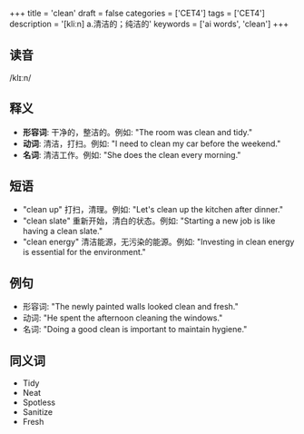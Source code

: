 +++
title = 'clean'
draft = false
categories = ['CET4']
tags = ['CET4']
description = '[kliːn] a.清洁的；纯洁的'
keywords = ['ai words', 'clean']
+++

## 读音
/klɪːn/

## 释义
- **形容词**: 干净的，整洁的。例如: "The room was clean and tidy."
- **动词**: 清洁，打扫。例如: "I need to clean my car before the weekend."
- **名词**: 清洁工作。例如: "She does the clean every morning."

## 短语
- "clean up" 打扫，清理。例如: "Let's clean up the kitchen after dinner."
- "clean slate" 重新开始，清白的状态。例如: "Starting a new job is like having a clean slate."
- "clean energy" 清洁能源，无污染的能源。例如: "Investing in clean energy is essential for the environment."

## 例句
- 形容词: "The newly painted walls looked clean and fresh."
- 动词: "He spent the afternoon cleaning the windows."
- 名词: "Doing a good clean is important to maintain hygiene."

## 同义词
- Tidy
- Neat
- Spotless
- Sanitize
- Fresh
